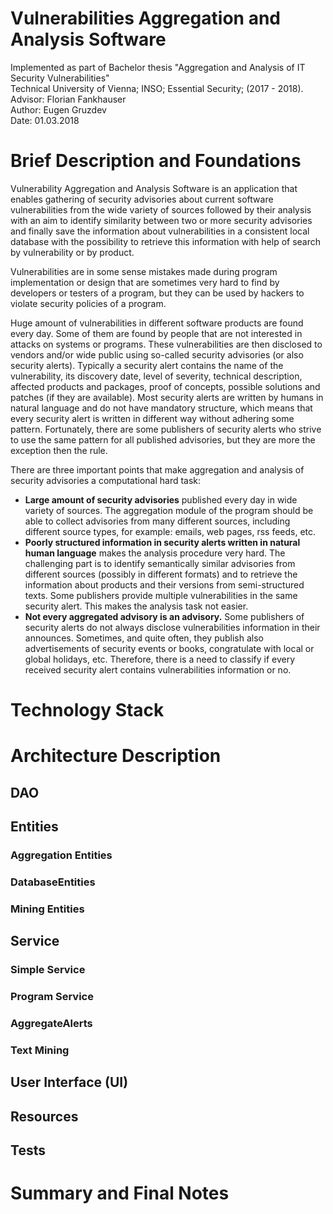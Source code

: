 # Vulnerabilities Aggregation and Analysis Software
Implemented as part of Bachelor thesis "Aggregation and Analysis of IT Security Vulnerabilities"  
Technical University of Vienna; INSO; Essential Security; (2017 - 2018).  
Advisor: Florian Fankhauser  
Author: Eugen Gruzdev  
Date: 01.03.2018

# Brief Description and Foundations
Vulnerability Aggregation and Analysis Software is
an application that enables gathering of security advisories
about current software vulnerabilities from the wide variety
of sources followed by their analysis with an aim to identify
similarity between two or more security advisories and finally
save the information about vulnerabilities in a consistent local
database with the possibility to retrieve this information with
help of search by vulnerability or by product.  

Vulnerabilities are in some sense mistakes made during program
implementation or design that are sometimes very hard to find
by developers or testers of a program, but they can be used by
hackers to violate security policies of a program.

Huge amount of vulnerabilities in different software products
are found every day. Some of them are found by people that are
not interested in attacks on systems or programs. These
vulnerabilities are then disclosed to vendors and/or wide public
using so-called security advisories (or also security alerts).
Typically a security alert contains the name of the vulnerability,
its discovery date, level of severity, technical description,
affected products and packages, proof of concepts, possible
solutions and patches (if they are available). Most security
alerts are written by humans in natural language and do not have
mandatory structure, which means that every security alert is written
in different way without adhering some pattern. Fortunately, there
are some publishers of security alerts who strive to use the same
pattern for all published advisories, but they are more the exception
then the rule.

There are three important points that make aggregation and 
analysis of security advisories a computational hard task:
* **Large amount of security advisories** published every day
in wide variety of sources. The aggregation module of the
program should be able to collect advisories from many different
sources, including different source types, for example: emails,
web pages, rss feeds, etc.
* **Poorly structured information in security alerts written
in natural human language** makes the analysis procedure very hard.
The challenging part is to identify semantically similar advisories
from different sources (possibly in different formats) and to
retrieve the information about products and their versions from
semi-structured texts. Some publishers provide multiple vulnerabilities
in the same security alert. This makes the analysis task not easier.
* **Not every aggregated advisory is an advisory.** Some publishers
of security alerts do not always disclose
vulnerabilities information in their announces. Sometimes, and
quite often, they publish also advertisements of security events
or books, congratulate with local or global holidays, etc. Therefore,
there is a need to classify if every received security alert
contains vulnerabilities information or no. 


# Technology Stack

# Architecture Description

## DAO

## Entities

### Aggregation Entities

### DatabaseEntities

### Mining Entities

## Service

### Simple Service

### Program Service

### AggregateAlerts

### Text Mining

## User Interface (UI)

## Resources

## Tests

# Summary and Final Notes